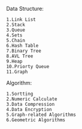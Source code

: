Data Structure:
    
    1.Link List
    2.Stack
    3.Queue
    4.Sets
    5.Chain
    6.Hash Table
    7.Binary Tree
    8.AVL Tree
    9.Heap
    10.Priorty Queue
    11.Graph

Algorithm:

    1.Sortting
    2.Numeric Calculate
    3.Data Compression
    4.Data Encryption
    5.Graph-related Algorithms
    6.Geometric Algorithms

